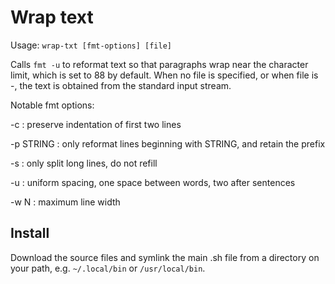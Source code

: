 # Wrap text

Usage: `wrap-txt [fmt-options] [file]`

Calls `fmt -u` to reformat text so that paragraphs wrap near the character limit, which
is set to 88 by default. When no file is specified, or when file is -, the text is
obtained from the standard input stream.

Notable fmt options:

-c
: preserve indentation of first two lines

-p STRING
: only reformat lines beginning with STRING, and retain the prefix

-s
: only split long lines, do not refill

-u
: uniform spacing, one space between words, two after sentences

-w N
: maximum line width


## Install

Download the source files and symlink the main .sh file from a directory on your path,
e.g. `~/.local/bin` or `/usr/local/bin`.

